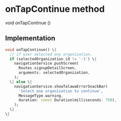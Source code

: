


# onTapContinue method








void onTapContinue
()








## Implementation

```dart
void onTapContinue() \{
  // if user selected any organization.
  if (selectedOrganization.id != '-1') \{
    navigationService.pushScreen(
      Routes.signupDetailScreen,
      arguments: selectedOrganization,
    );
  \} else \{
    navigationService.showTalawaErrorSnackBar(
      'Select one organization to continue',
      MessageType.warning,
      duration: const Duration(milliseconds: 750),
    );
  \}
\}
```







